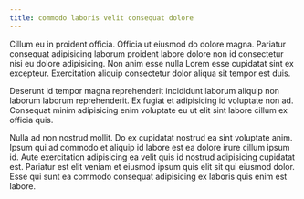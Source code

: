 ```yaml
---
title: commodo laboris velit consequat dolore
---
```


Cillum eu in proident officia. Officia ut eiusmod do dolore magna. Pariatur consequat adipisicing laborum proident labore dolore non id consectetur nisi eu dolore adipisicing. Non anim esse nulla Lorem esse cupidatat sint ex excepteur. Exercitation aliquip consectetur dolor aliqua sit tempor est duis.

Deserunt id tempor magna reprehenderit incididunt laborum aliquip non laborum laborum reprehenderit. Ex fugiat et adipisicing id voluptate non ad. Consequat minim adipisicing enim voluptate eu ut elit sint labore cillum ex officia quis.

Nulla ad non nostrud mollit. Do ex cupidatat nostrud ea sint voluptate anim. Ipsum qui ad commodo et aliquip id labore est ea dolore irure cillum ipsum id. Aute exercitation adipisicing ea velit quis id nostrud adipisicing cupidatat est. Pariatur est elit veniam et eiusmod ipsum quis elit sit qui eiusmod dolor. Esse qui sunt ea commodo consequat adipisicing ex laboris quis enim est labore.